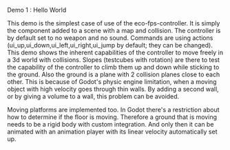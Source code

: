 Demo 1 : Hello World

This demo is the simplest case of use of the eco-fps-controller. It is simply the component added to a scene with a map and collision.
The controller is by default set to no weapon and no sound. Commands are using actions (ui_up,ui_down,ui_left,ui_right,ui_jump by default; they can be changed).
This demo shows the inherent capabilities of the controller to move freely in a 3d world with collisions. Slopes (testcubes with rotation) are there to test the capability of the controller to climb them up and down while sticking to the ground. Also the ground is a plane with 2 collision planes close to each other. This is because of Godot's physic engine limitation, when a moving object with high velocity goes through thin walls. By adding a second wall, or by giving a volume to a wall, this problem can be avoided.

Moving platforms are implemented too. In Godot there's a restriction about how to determine if the floor is moving. Therefore a  ground that is moving needs to be a rigid body with custom integration. And only then it can be animated with an animation player with its linear velocity automatically set up.